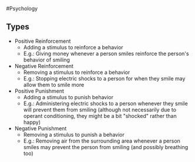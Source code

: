 #Psychology 
## Types
* Positive Reinforcement
	* Adding a stimulus to reinforce a behavior
	* E.g.: Giving money whenever a person smiles reinforce the person's behavior of smiling
* Negative Reinforcement
	* Removing a stimulus to reinforce a behavior
	* E.g.: Stopping electric shocks to a person for when they smile may allow them to smile more
* Positive Punishment
	* Adding a stimulus to punish behavior
	* E.g.: Administering electric shocks to a person whenever they smile will prevent them from smiling (although not necessarily due to operant conditioning, they might be a bit "shocked" rather than happy)
* Negative Punishment
	* Removing a stimulus to punish a behavior
	* E.g.: Removing air from the surrounding area whenever a person smiles may prevent the person from smiling (and possibly breathing too)